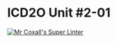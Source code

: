 # ICD2O Unit #2-01

[![Mr Coxall's Super Linter](https://github.com/ICD2O-Digital-Tech-AtriSarker/Unit1-07-HTML-JS/workflows/Mr%20Coxall's%20Super%20Linter/badge.svg)](https://github.com/ICD2O-Digital-Tech-AtriSarker/Unit1-07-HTML-JS/actions)
